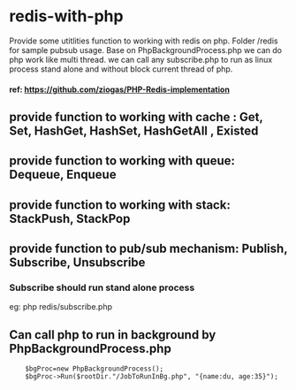 # redis-with-php
Provide some utitlities function to working with redis on php. Folder /redis for sample pubsub usage. Base on PhpBackgroundProcess.php we can do php work like multi thread. we can call any subscribe.php to run as linux process stand alone and without block current thread of php. 

#### ref: https://github.com/ziogas/PHP-Redis-implementation 
 
## provide function to working with cache : Get, Set, HashGet, HashSet, HashGetAll , Existed
## provide function to working with queue: Dequeue, Enqueue
## provide function to working with stack: StackPush, StackPop
## provide function to pub/sub mechanism: Publish, Subscribe, Unsubscribe
### Subscribe should run stand alone process
eg: php redis/subscribe.php
## Can call php to run in background by PhpBackgroundProcess.php 
        $bgProc=new PhpBackgroundProcess();
        $bgProc->Run($rootDir."/JobToRunInBg.php", "{name:du, age:35}");
         
